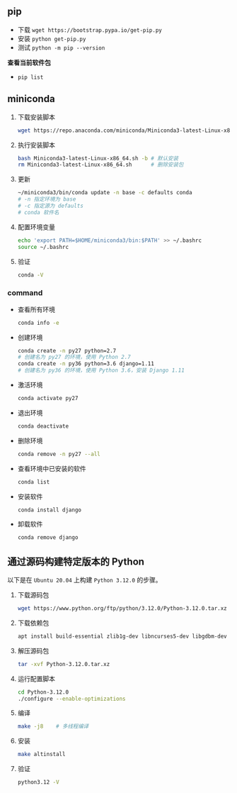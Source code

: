 ## pip

* 下载 `wget https://bootstrap.pypa.io/get-pip.py`
* 安装 `python get-pip.py`
* 测试 `python -m pip --version`

**查看当前软件包**

* `pip list`


## miniconda

1. 下载安装脚本

    ```bash
    wget https://repo.anaconda.com/miniconda/Miniconda3-latest-Linux-x86_64.sh
    ```

2. 执行安装脚本

    ```bash
    bash Miniconda3-latest-Linux-x86_64.sh -b # 默认安装
    rm Miniconda3-latest-Linux-x86_64.sh      # 删除安装包
    ```

3. 更新

    ```bash
    ~/miniconda3/bin/conda update -n base -c defaults conda
    # -n 指定环境为 base
    # -c 指定源为 defaults
    # conda 软件名
    ```

4. 配置环境变量

    ```bash
    echo 'export PATH=$HOME/miniconda3/bin:$PATH' >> ~/.bashrc
    source ~/.bashrc
    ```

5. 验证

    ```bash
    conda -V
    ```

### command

* 查看所有环境

    ```bash
    conda info -e
    ```

* 创建环境
    ```bash
    conda create -n py27 python=2.7
    # 创建名为 py27 的环境，使用 Python 2.7
    conda create -n py36 python=3.6 django=1.11
    # 创建名为 py36 的环境，使用 Python 3.6，安装 Django 1.11
    ```

* 激活环境

    ```bash
    conda activate py27
    ```

* 退出环境

    ```bash
    conda deactivate
    ```

* 删除环境

    ```bash
    conda remove -n py27 --all
    ```

* 查看环境中已安装的软件

    ```bash
    conda list
    ```

* 安装软件

    ```bash
    conda install django
    ```

* 卸载软件

    ```bash
    conda remove django
    ```


## 通过源码构建特定版本的 Python

以下是在 `Ubuntu 20.04` 上构建 `Python 3.12.0` 的步骤。

1. 下载源码包

    ```bash
    wget https://www.python.org/ftp/python/3.12.0/Python-3.12.0.tar.xz
    ```

2. 下载依赖包

    ```bash
    apt install build-essential zlib1g-dev libncurses5-dev libgdbm-dev libnss3-dev libssl-dev libreadline-dev libffi-dev libsqlite3-dev wget libbz2-dev
    ```

3. 解压源码包

    ```bash
    tar -xvf Python-3.12.0.tar.xz
    ```

4. 运行配置脚本

    ```bash
    cd Python-3.12.0
    ./configure --enable-optimizations
    ```

5. 编译

    ```bash
    make -j8    # 多线程编译
    ```

6. 安装

    ```bash
    make altinstall
    ```

7. 验证

    ```bash
    python3.12 -V
    ```
